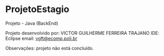 # ProjetoEstagio

Projeto - Java (BackEnd)

Projeto desenvolvido por: VICTOR GUILHERME FERREIRA TRAJANO
IDE: Eclipse
email: vgft@ecomp.poli.br

Observações: projeto não está concluído.
